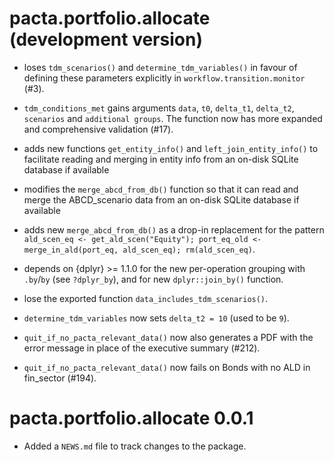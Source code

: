 # pacta.portfolio.allocate (development version)

* loses `tdm_scenarios()` and `determine_tdm_variables()` in favour of defining 
  these parameters explicitly in `workflow.transition.monitor` 
  (#3). 

* `tdm_conditions_met` gains arguments `data`, `t0`, `delta_t1`, `delta_t2`, `scenarios` and `additional groups`. The function now has more expanded and comprehensive validation (#17). 

* adds new functions `get_entity_info()` and `left_join_entity_info()` to facilitate reading and merging in entity info from an on-disk SQLite database if available

* modifies the `merge_abcd_from_db()` function so that it can read and merge the ABCD_scenario data from an on-disk SQLite database if available

* adds new `merge_abcd_from_db()` as a drop-in replacement for the pattern `ald_scen_eq <- get_ald_scen("Equity"); port_eq_old <- merge_in_ald(port_eq, ald_scen_eq); rm(ald_scen_eq)`.

* depends on {dplyr} >= 1.1.0 for the new per-operation grouping with `.by`/`by` (see `?dplyr_by`), and for new `dplyr::join_by()` function.

* lose the exported function `data_includes_tdm_scenarios()`.

* `determine_tdm_variables` now sets `delta_t2 = 10` (used to be `9`).

* `quit_if_no_pacta_relevant_data()` now also generates a PDF with the error message in place of the executive summary (#212).

* `quit_if_no_pacta_relevant_data()` now fails on Bonds with no ALD in fin_sector (#194).

# pacta.portfolio.allocate 0.0.1

* Added a `NEWS.md` file to track changes to the package.
